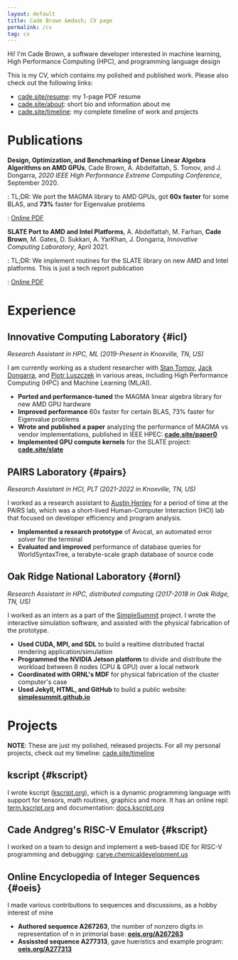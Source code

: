 ```yaml
---
layout: default
title: Cade Brown &mdash; CV page
permalink: /cv
tag: cv
---
```


Hi! I'm Cade Brown, a software developer interested in machine learning, High Performance Computing (HPC), and programming language design

This is my CV, which contains my polished and published work. Please also check out the following links:

  * [cade.site/resume](/resume): my 1-page PDF resume
  * [cade.site/about](/about): short bio and information about me
  * [cade.site/timeline](/timeline): my complete timeline of work and projects

# Publications

**Design, Optimization, and Benchmarking of Dense Linear Algebra Algorithms on AMD GPUs**, Cade Brown, A. Abdelfattah, S. Tomov, and J. Dongarra, *2020 IEEE High Performance Extreme Computing Conference*, September 2020.

: TL;DR: We port the MAGMA library to AMD GPUs, got **60x faster** for some BLAS, and **73%** faster for Eigenvalue problems

: [Online PDF](/paper0.pdf)


**SLATE Port to AMD and Intel Platforms**, A. Abdelfattah, M. Farhan, **Cade Brown**, M. Gates, D. Sukkari, A. YarKhan, J. Dongarra, *Innovative Computing Laboratory*, April 2021.

: TL;DR: We implement routines for the SLATE library on new AMD and Intel platforms. This is just a tech report publication

: [Online PDF](https://www.icl.utk.edu/files/publications/2021/icl-utk-1479-2021.pdf)



# Experience

## Innovative Computing Laboratory {#icl}

_Research Assistant in HPC, ML (2019-Present in Knoxville, TN, US)_

I am currently working as a student researcher with [Stan Tomov](https://scholar.google.com/citations?user=HFzflUwAAAAJ&hl=en), [Jack Dongarra](https://en.wikipedia.org/wiki/Jack_Dongarra), and [Piotr Luszczek](https://scholar.google.com/citations?user=a9df4xQAAAAJ&hl=en) in various areas, including High Performance Computing (HPC) and Machine Learning (ML/AI).

  * **Ported and performance-tuned** the MAGMA linear algebra library for new AMD GPU hardware
  * **Improved performance** 60x faster for certain BLAS, 73% faster for Eigenvalue problems
  * **Wrote and published a paper** analyzing the performance of MAGMA vs vendor implementations, published in IEEE HPEC: **[cade.site/paper0](https://cade.site/paper0)**
  * **Implemented GPU compute kernels** for the SLATE project: **[cade.site/slate](https://cade.site/slate)**

## PAIRS Laboratory {#pairs}

_Research Assistant in HCI, PLT (2021-2022 in Knoxville, TN, US)_

I worked as a research assistant to [Austin Henley](http://austinhenley.com/) for a period of time at the PAIRS lab, which was a short-lived Human-Computer Interaction (HCI) lab that focused on developer efficiency and program analysis.

 * **Implemented a research prototype** of Avocat, an automated error solver for the terminal
 * **Evaluated and improved** performance of database queries for WorldSyntaxTree, a terabyte-scale graph database of source code

## Oak Ridge National Laboratory {#ornl}

_Research Assistant in HPC, distributed computing (2017-2018 in Oak Ridge, TN, US)_

I worked as an intern as a part of the [SimpleSummit](https://simplesummit.github.io) project. I wrote the interactive simulation software, and assisted with the physical fabrication of the prototype.

 * **Used CUDA, MPI, and SDL** to build a realtime distributed fractal rendering application/simulation
 * **Programmed the NVIDIA Jetson platform** to divide and distribute the workload between 8 nodes (CPU & GPU) over a local network
 * **Coordinated with ORNL's MDF** for physical fabrication of the cluster computer's case
 * **Used Jekyll, HTML, and GitHub** to build a public website: **[simplesummit.github.io](https://simplesummit.github.io)**

# Projects

__NOTE__: These are just my polished, released projects. For all my personal projects, check out my timeline: [cade.site/timeline](https://cade.site/timeline)


## kscript {#kscript}

I wrote kscript ([kscript.org](https://kscript.org)), which is a dynamic programming language with support for tensors, math routines, graphics and more. It has an online repl: [term.kscript.org](https://term.kscript.org) and documentation: [docs.kscript.org](https://docs.kscript.org)

## Cade Andgreg's RISC-V Emulator {#kscript}

I worked on a team to design and implement a web-based IDE for RISC-V programming and debugging: [carve.chemicaldevelopment.us](https://carve.chemicaldevelopment.us)


## Online Encyclopedia of Integer Sequences {#oeis}

I made various contributions to sequences and discussions, as a hobby interest of mine

  * **Authored sequence A267263**, the number of nonzero digits in representation of n in primorial base: **[oeis.org/A267263](https://oeis.org/A267263)**
  * **Assissted sequence A277313**, gave hueristics and example program: **[oeis.org/A277313](https://oeis.org/A277313)**
